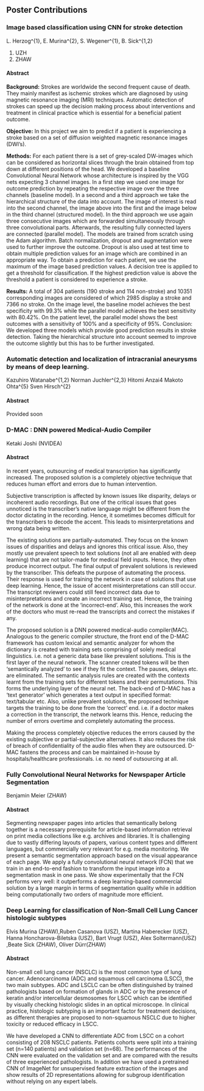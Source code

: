 ## Poster Contributions

### Image based classification using CNN for stroke detection
L. Herzog^{1}, E. Murina^{2}, S. Wegener^{1}, B. Sick^{1,2}

1. UZH
2. ZHAW

#### Abstract
**Background:** Strokes are worldwide the second frequent cause of death. They mainly manifest as ischemic strokes which are diagnosed by using magnetic resonance imaging (MRI) techniques. Automatic detection of strokes can speed up the decision making process about interventions and treatment in clinical practice which is essential for a beneficial patient outcome.

**Objective:** In this project we aim to predict if a patient is experiencing a stroke based on a set of diffusion weighted magnetic resonance images (DWI’s).

**Methods:** For each patient there is a set of grey-scaled DW-images which can be considered as horizontal slices through the brain obtained from top down at different positions of the head. We developed a baseline Convolutional Neural Network whose architecture is inspired by the VGG nets expecting 3 channel images.
In a first step we used one image for outcome prediction by repeating the respective image over the three channels (baseline model). In a second and a third approach we take the hierarchical structure of the data into account. The image of interest is read into the second channel, the image above into the first and the image below in the third channel (structured model). In the third approach we use again three consecutive images which are forwarded simultaneously through three convolutional parts. Afterwards, the resulting fully connected layers are connected (parallel model).
The models are trained from scratch using the Adam algorithm. Batch normalization, dropout and augmentation were used to further improve the outcome.
Dropout is also used at test time to obtain multiple prediction values for an image which are combined in an appropriate way. To obtain a prediction for each patient, we use the maximum of the image based prediction values. A decision tree is applied to get a threshold for classification. If the highest prediction value is above the threshold a patient is considered to experience a stroke.

**Results:** A total of 304 patients (190 stroke and 114 non-stroke) and 10351 corresponding images are considered of which 2985 display a stroke and 7366 no stroke. On the image level, the baseline model achieves the best specificity with 99.3% while the parallel model achieves the best sensitivity with 80.42%. On the patient level, the parallel model shows the best outcomes with a sensitivity of 100% and a specificity of 95%.
Conclusion: We developed three models which provide good prediction results in stroke detection. Taking the hierarchical structure into account seemed to improve the outcome slightly but this has to be further investigated.

### Automatic detection and localization of intracranial aneurysms by means of deep learning.

<SmallText>
Kazuhiro Watanabe^{1,2} 
Norman Juchler^{2,3} 
Hitomi Anzai4 Makoto Ohta^{5}
Sven Hirsch^{2}
</SmallText>

#### Abstract
Provided soon

### D-MAC : DNN powered Medical-Audio Compiler
Ketaki Joshi (NVIDEA)

#### Abstract

In recent years, outsourcing of medical transcription has significantly increased. The proposed solution is a completely objective technique that reduces human effort and errors due to human intervention.

Subjective transcription is affected by known issues like disparity, delays or incoherent audio recordings. But one of the critical issues that goes unnoticed is the transcriber’s native language might be different from the doctor dictating in the recording. Hence, it sometimes becomes difficult for the transcribers to decode the accent. This leads to misinterpretations and wrong data being written.

The existing solutions are partially-automated. They focus on the known issues of disparities and delays and ignores this critical issue. Also, they mostly use prevalent speech to text solutions (not all are enabled with deep learning) that are not tailor-made for medical field inputs. Hence, they often produce incorrect output. The final output of prevalent solutions is reviewed by the transcriber. This defeats the purpose of automating the process. Their response is used for training the network in case of solutions that use deep learning. Hence, the issue of accent misinterpretations can still occur. The transcript reviewers could still feed incorrect data due to misinterpretations and create an incorrect training set. Hence, the training of the network is done at the ‘incorrect-end’. Also, this increases the work of the doctors who must re-read the transcripts and correct the mistakes if any.

The proposed solution is a DNN powered medical-audio compiler(MAC). Analogous to the generic compiler structure, the front end of the D-MAC framework has custom lexical and semantic analyzer for whom the dictionary is created with training sets comprising of solely medical linguistics. i.e. not a generic data base like prevalent solutions. This is the first layer of the neural network. The scanner created tokens will be then ‘semantically analyzed’ to see if they fit the context. The pauses, delays etc. are eliminated. The semantic analysis rules are created with the contexts learnt from the training sets for different tokens and their permutations. This forms the underlying layer of the neural net. The back-end of D-MAC has a ‘text generator’ which generates a text output in specified format: text/tabular etc. Also, unlike prevalent solutions, the proposed technique targets the training to be done from the ‘correct’ end. i.e. if a doctor makes a correction in the transcript, the network learns this. Hence, reducing the number of errors overtime and completely automating the process.

Making the process completely objective reduces the errors caused by the existing subjective or partial-subjective alternatives. It also reduces the risk of breach of confidentiality of the audio files when they are outsourced. D-MAC fastens the process and can be maintained in-house by hospitals/healthcare professionals. i.e. no need of outsourcing at all.

### Fully Convolutional Neural Networks for Newspaper Article Segmentation
Benjamin Meier (ZHAW)

#### Abstract
Segmenting newspaper pages into articles that semantically belong together is a necessary prerequisite for article-based
information retrieval on print media collections like e.g. archives and libraries. It is challenging due to vastly differing layouts of papers, various content types and different languages, but commercially very relevant for e.g. media monitoring. We present a semantic segmentation approach based on the visual appearance of each page. We apply a fully convolutional neural network (FCN) that we train in an end-to-end fashion to transform the input image into a segmentation mask in one pass. We show experimentally that the FCN performs very well: it outperforms a deep learning-based commercial solution by a large margin in terms of segmentation quality while in addition being computationally two orders of magnitude more efficient.
 
### Deep Learning for classification of Non-Small Cell Lung Cancer histologic subtypes 
Elvis Murina (ZHAW),Ruben Casanova (USZ),  Martina Haberecker (USZ), Hanna Honcharova-Biletska (USZ), Bart Vrugt (USZ), Alex Soltermann(USZ) ,Beate Sick (ZHAW), Oliver Dürr(ZHAW)

#### Abstract 
Non-small cell lung cancer (NSCLC) is the most common type of lung cancer. Adenocarcinoma (ADC) and squamous cell carcinoma (LSCC), the two main subtypes. ADC and LSCLC can be often distinguished by trained pathologists based on formation of glands in ADC or by the presence of keratin and/or intercellular desmosomes for LSCC which can be identified by visually checking histologic slides in an optical microscope. In clinical practice, histologic subtyping is an important factor for treatment decisions, as different therapies are proposed to non-squamous NSCLC due to higher toxicity or reduced efficacy in LSCC.

We have developed a CNN to differentiate ADC from LSCC on a cohort consisting of 208 NSCLC patients. Patients cohorts were split into a training set (n=140 patients) and validation set (n=68). The performances of the CNN were evaluated on the validation set and are compared with the results of three experienced pathologists. In addition we have used a pretrained CNN of ImageNet for unsupervised feature extraction of the images and show results of 2D representations allowing for subgroup identification without relying on any expert labels.





